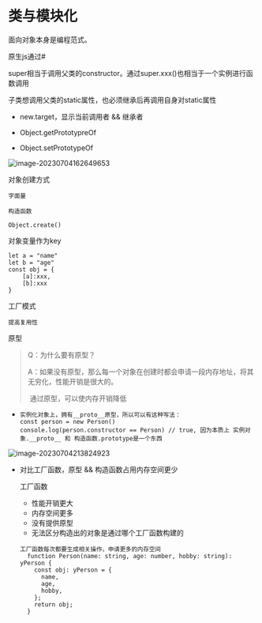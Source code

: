 # 类与模块化

面向对象本身是编程范式。

原生js通过# 

super相当于调用父类的constructor。通过super.xxx()也相当于一个实例进行函数调用

子类想调用父类的static属性，也必须继承后再调用自身对static属性

- new.target，显示当前调用者 && 继承者

- Object.getPrototypreOf
- Object.setPrototypeOf

![image-20230704162649653](C:\Users\16193\AppData\Roaming\Typora\typora-user-images\image-20230704162649653.png)

对象创建方式

```
字面量

构造函数

Object.create()
```

对象变量作为key

```
let a = "name"
let b = "age"
const obj = {
	[a]:xxx,
	[b]:xxx
}
```

工厂模式

```
提高复用性
```

原型

> Q：为什么要有原型？
>
> A：如果没有原型，那么每一个对象在创建时都会申请一段内存地址，将其无穷化，性能开销是很大的。
>
> ​		通过原型，可以使内存开销降低

- ```
  实例化对象上，拥有__proto__原型，所以可以有这种写法：
  const person = new Person()
  console.log(person.constructor == Person) // true, 因为本质上 实例对象.__proto__ 和 构造函数.prototype是一个东西
  ```

  

![image-20230704213824923](C:\Users\16193\AppData\Roaming\Typora\typora-user-images\image-20230704213824923.png)

- 对比工厂函数，原型 && 构造函数占用内存空间更少

  工厂函数

  - 性能开销更大
  - 内存空间更多
  - 没有提供原型
  - 无法区分构造出的对象是通过哪个工厂函数构建的

  ```
  工厂函数每次都要生成相关操作，申请更多的内存空间
    function Person(name: string, age: number, hobby: string): yPerson {
      const obj: yPerson = {
        name,
        age,
        hobby,
      };
      return obj;
    }
  ```

  